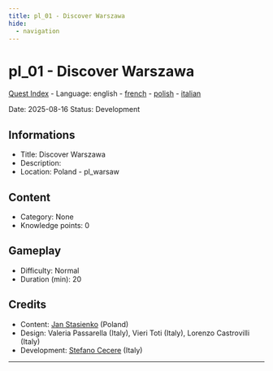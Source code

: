 ```yaml
---
title: pl_01 - Discover Warszawa
hide:
  - navigation
---
```


# pl_01 - Discover Warszawa
[Quest Index](./index.md) - Language: english - [french](./pl_01.fr.md) - [polish](./pl_01.pl.md) - [italian](./pl_01.it.md)

Date: 2025-08-16
Status: Development

## Informations

- Title: Discover Warszawa
- Description: 
- Location: Poland - pl_warsaw
## Content
- Category: None
- Knowledge points: 0
## Gameplay
- Difficulty: Normal
- Duration (min): 20
## Credits
- Content: [Jan Stasienko](mailto:jan.stasienko@dsw.edu.pl) (Poland)
- Design: Valeria Passarella (Italy), Vieri Toti (Italy), Lorenzo Castrovilli (Italy)
- Development: [Stefano Cecere](https://stefanocecere.com) (Italy)

---

